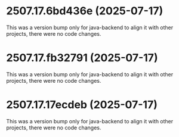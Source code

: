# 2507.17.6bd436e (2025-07-17)

This was a version bump only for java-backend to align it with other projects, there were no code changes.

# 2507.17.fb32791 (2025-07-17)

This was a version bump only for java-backend to align it with other projects, there were no code changes.

# 2507.17.17ecdeb (2025-07-17)

This was a version bump only for java-backend to align it with other projects, there were no code changes.